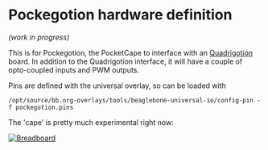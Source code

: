Pockegotion hardware definition
===============================

*(work in progress)*

This is for Pockegotion, the PocketCape to interface with an [Quadrigotion]
board. In addition to the Quadrigotion interface, it
will have a couple of opto-coupled inputs and PWM outputs.

Pins are defined with the universal overlay, so can be loaded with

```
/opt/source/bb.org-overlays/tools/beaglebone-universal-io/config-pin -f pockegotion.pins
```

The 'cape' is pretty much experimental right now:

[![Breadboard](../../img/pockegotion.jpg)][G+post]


[Quadrigotion]: http://quadrigotion.org/
[G+post]: https://plus.google.com/u/0/+HennerZeller/posts/DC3vYcE9zw8
